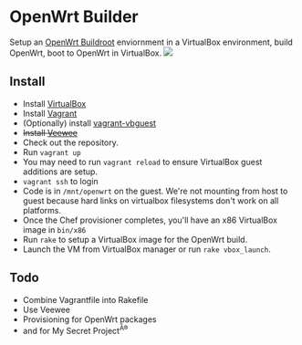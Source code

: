 # OpenWrt Builder

Setup an [OpenWrt Buildroot](http://wiki.openwrt.org/doc/howto/buildroot.exigence) enviornment in a VirtualBox environment, build OpenWrt, boot to OpenWrt in VirtualBox.
<img src="http://i.imgur.com/HL4qt.png">

## Install

* Install [VirtualBox](https://www.virtualbox.org)
* Install [Vagrant](http://vagrantup.com/)
* (Optionally) install [vagrant-vbguest](https://github.com/dotless-de/vagrant-vbguest)
* ~~Install [Veewee](https://github.com/jedi4ever/veewee)~~
* Check out the repository.
* Run `vagrant up`
* You may need to run `vagrant reload` to ensure VirtualBox guest additions are setup.
* `vagrant ssh` to login
* Code is in `/mnt/openwrt` on the guest. We're not mounting from host to guest because hard links on virtualbox filesystems don't work on all platforms.
* Once the Chef provisioner completes, you'll have an x86 VirtualBox image in `bin/x86`
* Run `rake` to setup a VirtualBox image for the OpenWrt build.
* Launch the VM from VirtualBox manager or run `rake vbox_launch`.

## Todo

* Combine Vagrantfile into Rakefile
* Use Veewee
* Provisioning for OpenWrt packages
* and for My Secret Project<sup>Â®</sup>
